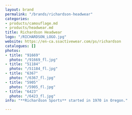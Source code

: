 ```yaml
---
layout: brand
permalink: "/brands/richardson-headwear"
categories:
- products/camouflage.md
- products/headwear.md
title: Richardson Headwear
logo: "/RICHARDSON_LOGO.jpg"
website: https://en-ca.ssactivewear.com/ps/richardson
catalogues: []
photos:
- title: "91669"
  photo: "/91669_fl.jpg"
- title: "51184"
  photo: "/51184_fl.jpg"
- title: "6367"
  photo: "/6367_fl.jpg"
- title: "5905"
  photo: "/5905_fl.jpg"
- title: "6423"
  photo: "/6423_fl.jpg"
info: "**Richardson Sports** started in 1970 in Oregon."

---
```

